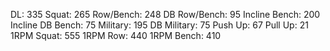 DL: 335
 Squat: 265
 Row/Bench: 248
 DB Row/Bench: 95
 Incline Bench: 200
 Incline DB Bench: 75
 Military: 195
 DB Military: 75
 Push Up: 67
 Pull Up: 21
 1RPM Squat: 555
 1RPM Row: 440
 1RPM Bench: 410
